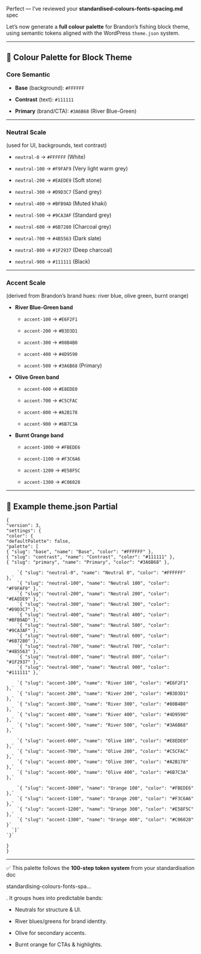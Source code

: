 Perfect — I’ve reviewed your **standardised-colours-fonts-spacing.md** spec

Let’s now generate a **full colour palette** for Brandon’s fishing block theme, using semantic tokens aligned with the WordPress `theme.json` system.

---

## **🎨 Colour Palette for Block Theme**

### **Core Semantic**

* **Base** (background): `#FFFFFF`

* **Contrast** (text): `#111111`

* **Primary** (brand/CTA): `#3A6B68` (River Blue-Green)

---

### **Neutral Scale**

(used for UI, backgrounds, text contrast)

* `neutral-0` → `#FFFFFF` (White)

* `neutral-100` → `#F9FAF9` (Very light warm grey)

* `neutral-200` → `#EAEDE9` (Soft stone)

* `neutral-300` → `#D9D3C7` (Sand grey)

* `neutral-400` → `#BFB9AD` (Muted khaki)

* `neutral-500` → `#9CA3AF` (Standard grey)

* `neutral-600` → `#6B7280` (Charcoal grey)

* `neutral-700` → `#4B5563` (Dark slate)

* `neutral-800` → `#1F2937` (Deep charcoal)

* `neutral-900` → `#111111` (Black)

---

### **Accent Scale**

(derived from Brandon’s brand hues: river blue, olive green, burnt orange)

* **River Blue-Green band**

  * `accent-100` → `#E6F2F1`

  * `accent-200` → `#B3D3D1`

  * `accent-300` → `#80B4B0`

  * `accent-400` → `#4D9590`

  * `accent-500` → `#3A6B68` (Primary)

* **Olive Green band**

  * `accent-600` → `#E8EDE0`

  * `accent-700` → `#C5CFAC`

  * `accent-800` → `#A2B178`

  * `accent-900` → `#6B7C3A`

* **Burnt Orange band**

  * `accent-1000` → `#FBEDE6`

  * `accent-1100` → `#F3C6A6`

  * `accent-1200` → `#E58F5C`

  * `accent-1300` → `#C06028`

---

## **📄 Example theme.json Partial**

`{`  
  `"version": 3,`  
  `"settings": {`  
    `"color": {`  
      `"defaultPalette": false,`  
      `"palette": [`  
        `{ "slug": "base", "name": "Base", "color": "#FFFFFF" },`  
        `{ "slug": "contrast", "name": "Contrast", "color": "#111111" },`  
        `{ "slug": "primary", "name": "Primary", "color": "#3A6B68" },`

        `{ "slug": "neutral-0", "name": "Neutral 0", "color": "#FFFFFF" },`  
        `{ "slug": "neutral-100", "name": "Neutral 100", "color": "#F9FAF9" },`  
        `{ "slug": "neutral-200", "name": "Neutral 200", "color": "#EAEDE9" },`  
        `{ "slug": "neutral-300", "name": "Neutral 300", "color": "#D9D3C7" },`  
        `{ "slug": "neutral-400", "name": "Neutral 400", "color": "#BFB9AD" },`  
        `{ "slug": "neutral-500", "name": "Neutral 500", "color": "#9CA3AF" },`  
        `{ "slug": "neutral-600", "name": "Neutral 600", "color": "#6B7280" },`  
        `{ "slug": "neutral-700", "name": "Neutral 700", "color": "#4B5563" },`  
        `{ "slug": "neutral-800", "name": "Neutral 800", "color": "#1F2937" },`  
        `{ "slug": "neutral-900", "name": "Neutral 900", "color": "#111111" },`

        `{ "slug": "accent-100", "name": "River 100", "color": "#E6F2F1" },`  
        `{ "slug": "accent-200", "name": "River 200", "color": "#B3D3D1" },`  
        `{ "slug": "accent-300", "name": "River 300", "color": "#80B4B0" },`  
        `{ "slug": "accent-400", "name": "River 400", "color": "#4D9590" },`  
        `{ "slug": "accent-500", "name": "River 500", "color": "#3A6B68" },`

        `{ "slug": "accent-600", "name": "Olive 100", "color": "#E8EDE0" },`  
        `{ "slug": "accent-700", "name": "Olive 200", "color": "#C5CFAC" },`  
        `{ "slug": "accent-800", "name": "Olive 300", "color": "#A2B178" },`  
        `{ "slug": "accent-900", "name": "Olive 400", "color": "#6B7C3A" },`

        `{ "slug": "accent-1000", "name": "Orange 100", "color": "#FBEDE6" },`  
        `{ "slug": "accent-1100", "name": "Orange 200", "color": "#F3C6A6" },`  
        `{ "slug": "accent-1200", "name": "Orange 300", "color": "#E58F5C" },`  
        `{ "slug": "accent-1300", "name": "Orange 400", "color": "#C06028" }`  
      `]`  
    `}`  
  `}`  
`}`

---

✅ This palette follows the **100-step token system** from your standardisation doc

standardising-colours-fonts-spa…

. It groups hues into predictable bands:

* Neutrals for structure & UI.

* River blues/greens for brand identity.

* Olive for secondary accents.

* Burnt orange for CTAs & highlights.

